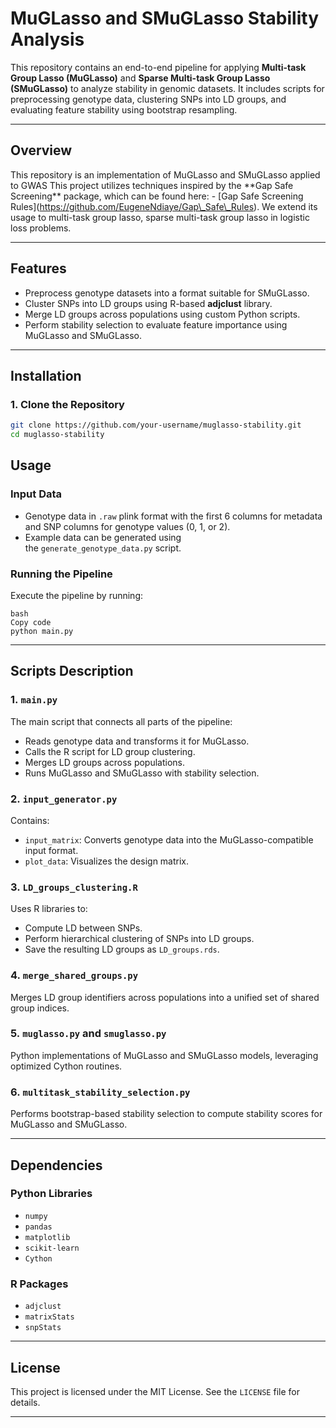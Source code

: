 # **MuGLasso and SMuGLasso Stability Analysis**

This repository contains an end-to-end pipeline for applying **Multi-task Group Lasso (MuGLasso)** and **Sparse Multi-task Group Lasso (SMuGLasso)** to analyze stability in genomic datasets. It includes scripts for preprocessing genotype data, clustering SNPs into LD groups, and evaluating feature stability using bootstrap resampling.



---

## **Overview**
This repository is an implementation of MuGLasso and SMuGLasso applied to GWAS
This project utilizes techniques inspired by the \*\*Gap Safe Screening\*\* package, which can be found here: - \[Gap Safe Screening Rules]\(https://github.com/EugeneNdiaye/Gap\_Safe\_Rules).
We extend its usage to multi-task group lasso, sparse multi-task group lasso in logistic loss problems.


---

## **Features**
- Preprocess genotype datasets into a format suitable for SMuGLasso.
- Cluster SNPs into LD groups using R-based **adjclust** library.
- Merge LD groups across populations using custom Python scripts.
- Perform stability selection to evaluate feature importance using MuGLasso and SMuGLasso.

---

## **Installation**

### **1. Clone the Repository**
```bash
git clone https://github.com/your-username/muglasso-stability.git
cd muglasso-stability
```
## **Usage**

### **Input Data**

* Genotype data in `.raw` plink format with the first 6 columns for metadata and SNP columns for genotype values (0, 1, or 2).
* Example data can be generated using the `generate_genotype_data.py` script.

### **Running the Pipeline**

Execute the pipeline by running:

```
bash
Copy code
python main.py
```

***

## **Scripts Description**

### **1. `main.py`**

The main script that connects all parts of the pipeline:

* Reads genotype data and transforms it for MuGLasso.
* Calls the R script for LD group clustering.
* Merges LD groups across populations.
* Runs MuGLasso and SMuGLasso with stability selection.

### **2. `input_generator.py`**

Contains:

* `input_matrix`: Converts genotype data into the MuGLasso-compatible input format.
* `plot_data`: Visualizes the design matrix.

### **3. `LD_groups_clustering.R`**

Uses R libraries to:

* Compute LD between SNPs.
* Perform hierarchical clustering of SNPs into LD groups.
* Save the resulting LD groups as `LD_groups.rds`.

### **4. `merge_shared_groups.py`**

Merges LD group identifiers across populations into a unified set of shared group indices.

### **5. `muglasso.py` and `smuglasso.py`**

Python implementations of MuGLasso and SMuGLasso models, leveraging optimized Cython routines.

### **6. `multitask_stability_selection.py`**

Performs bootstrap-based stability selection to compute stability scores for MuGLasso and SMuGLasso.

***

## **Dependencies**

### **Python Libraries**

* `numpy`
* `pandas`
* `matplotlib`
* `scikit-learn`
* `Cython`

### **R Packages**

* `adjclust`
* `matrixStats`
* `snpStats`

***

## **License**

This project is licensed under the MIT License. See the `LICENSE` file for details.

***

